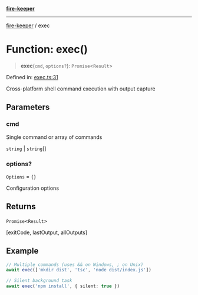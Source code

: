[**fire-keeper**](../README.md)

***

[fire-keeper](../README.md) / exec

# Function: exec()

> **exec**(`cmd`, `options?`): `Promise`\<`Result`\>

Defined in: [exec.ts:31](https://github.com/phonowell/fire-keeper/blob/main/src/exec.ts#L31)

Cross-platform shell command execution with output capture

## Parameters

### cmd

Single command or array of commands

`string` | `string`[]

### options?

`Options` = `{}`

Configuration options

## Returns

`Promise`\<`Result`\>

[exitCode, lastOutput, allOutputs]

## Example

```ts
// Multiple commands (uses && on Windows, ; on Unix)
await exec(['mkdir dist', 'tsc', 'node dist/index.js'])

// Silent background task
await exec('npm install', { silent: true })
```
